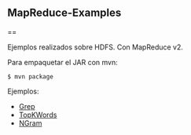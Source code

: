 ## MapReduce-Examples

==

Ejemplos realizados sobre HDFS. Con MapReduce v2. 

Para empaquetar el JAR con mvn:

```
$ mvn package
```

Ejemplos:

 - [Grep](https://github.com/DVentas/MapReduce-Examples/tree/master/grep)
 - [TopKWords](https://github.com/DVentas/MapReduce-Examples/tree/master/topKWords)
 - [NGram](https://github.com/DVentas/MapReduce-Examples/tree/master/nGram)
